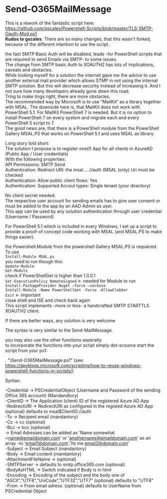 # Send-O365MailMessage
  
This is a rework of the fantastic script here: https://github.com/gscales/Powershell-Scripts/blob/master/TLS-SMTP-Oauth-Mod.ps1  
**Kudos to gscales**. 
There are so many changes, that this wasn't forked, because of the different intention to use the script.  
  
the fact SMTP Basic Auth will be disabled, leads -for PowerShell scripts that are required to send Emails via SMTP- to some issues.  
The change from SMTP basic Auth to XOAUTH2 has lots of implications, caveats and obstacles.  
While looking myself for a solution the internet gave me the advice to use another external mail provider which allows STMP  in not using the internal SMTP solution. But this will decrease security instead of increasing it. And I not sure how many developers already gone down this road.  
Tring to make tings right, there are more obstacles.  
The recommended way by Microsoft is to use “MailKit” as a library together with MSAL. The downside here is, that MailKit does not work with PowerShell 5.1. For MailKit PowerShell 7 is needed. But it is no option to install PowerShell 7 on every system and migrate each and every PowerShell 5 script to 7.  
The good news are, that there is a PowerShell module from the PowerShell Gallery MSAL.PS that works on PowerShell 5.1 and uses MSAL as library.  
  
Long story told short:  
The solution I propose is to register one(!) App for all clients in AzureAD (Public App / User credentials)  
With the following properties:  
API Permissions: SMTP.Send  
Authentication: Redirect URI: the msal.....//auth (MSAL (only) Uri must be checked  
Authentication: Allow public client flows: Yes  
Authentication: Supported Accout types: Single tenant (your directory)  
  
No client secret needed.  
The respective user account for sending emails has to give user consent or must be added to the app by an AAD Admin as user.  
This app can be used by any solution authentication through user credential (Username / Password)  
  
For PowerShell 5.1 which is included in every Windows, I set up a script to provide a proof-of concept code working with MSAL (and MSAL.PS to make things easier).  
  
the Powershell.Module from the powershell Gallery MSAL.PS is requiered.
To use  
`Install-Module MSAL.ps`  
you need to run though this:  
`Update-Module`   
`Get-Module`  
check if PowerShellGet is higher than 1.0.0.1  
`Set-ExecutionPolicy RemoteSigned` <- needed for Module to run  
`Install-PackageProvider Nuget –force –verbose`  
`Install-Module -Name PowerShellGet -Force -AllowClobber`  
`Exit` <- important  
close shell and ISE and check back again  
This script implements -more or less- a handcrafted SMTP STARTTLS XOAUTH2 client.  
  
If there are better ways, any solution is very welcome  
  
The syntax is very similar to the Send-MailMessage.  
  
you may also use the other functions seperatly  
to incorporate the functions into your script simply dot-scource start the script from your ps1:  
  
. "<path ti script>\Send-O365MailMessage.ps1" (see: https://devblogs.microsoft.com/scripting/how-to-reuse-windows-powershell-functions-in-scripts/)  
  
  
Syntax:  
   
 -Credential  -> PSCredentialObject (Username and Password of the sending Office 365 account) (Mandandtory)  
 -ClientID    -> The Application (client) ID of the registered Azure AD App  
 -RedirectURI -> RedirectURI as configured in the registed Azure AD App (optional) defaults to msal$ClientID://auth  
 -To  	      -> Recipent email (mandantory)  
 -Cc          -> cc (optional)  
 -Bcc         -> bcc (optional)  
              -> Email Adresses can be added as 'Name somewhat <name@emaildomain.com' or 'anothername@emaildomain.com' as an array -to 'email1@domain.com','Its me <email2@domain.com>'  
 -Subject     -> Email Subject (mandantory)  
 -Body        -> Email content (mandantory)  
 -AttachmentFileName -> (optional)  
 -SMTPServer  -> defaults to smtp.office365.com (optional)  
 -BodyAsHTML  -> Switch indicated if Body is in html  
 -Encoding    -> Encoding of the subject and the body one of "ASCII","UTF8","UniCode","UTF32","UTF7" (optional) defaults to "UTF8"  
 -From        -> From email adress. (optional) defaults to UserName from PSCredential Object    

